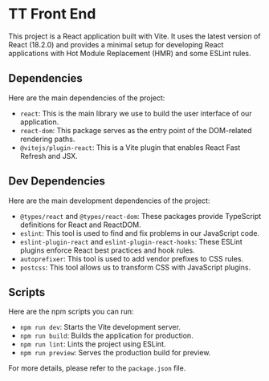 # TT Front End

This project is a React application built with Vite. It uses the latest version of React (18.2.0) and provides a minimal setup for developing React applications with Hot Module Replacement (HMR) and some ESLint rules.

## Dependencies

Here are the main dependencies of the project:

- `react`: This is the main library we use to build the user interface of our application.
- `react-dom`: This package serves as the entry point of the DOM-related rendering paths.
- `@vitejs/plugin-react`: This is a Vite plugin that enables React Fast Refresh and JSX.

## Dev Dependencies

Here are the main development dependencies of the project:

- `@types/react` and `@types/react-dom`: These packages provide TypeScript definitions for React and ReactDOM.
- `eslint`: This tool is used to find and fix problems in our JavaScript code.
- `eslint-plugin-react` and `eslint-plugin-react-hooks`: These ESLint plugins enforce React best practices and hook rules.
- `autoprefixer`: This tool is used to add vendor prefixes to CSS rules.
- `postcss`: This tool allows us to transform CSS with JavaScript plugins.

## Scripts

Here are the npm scripts you can run:

- `npm run dev`: Starts the Vite development server.
- `npm run build`: Builds the application for production.
- `npm run lint`: Lints the project using ESLint.
- `npm run preview`: Serves the production build for preview.

For more details, please refer to the `package.json` file.
